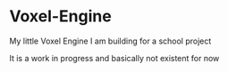 # Voxel-Engine
My little Voxel Engine I am building for a school project

It is a work in progress and basically not existent for now
